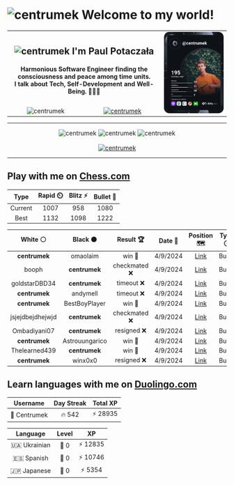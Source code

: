 <h1>
  <img
    src="https://emojis.slackmojis.com/emojis/images/1531849430/4246/blob-sunglasses.gif"
    width="30"
    alt="centrumek"
  />
  Welcome to my world!
</h1>

<table>
  <tbody>
    <tr>
      <td align="center" width="70%" colspan="2">
        <h2>
          <img
            src="https://raw.githubusercontent.com/MartinHeinz/MartinHeinz/master/wave.gif"
            width="30px"
            alt="centrumek"
          />
          I'm Paul Potaczała
        </h2>
        <h4>
          Harmonious Software Engineer finding the consciousness and peace among time units.
          <br/>
          I talk about Tech, Self-Development and Well-Being. 🌿🧘🚀
        </h4>
      </td>
      <td width="30%" rowspan="2">
        <a href="https://app.daily.dev/centrumek">
          <img
            src="./devcard.svg"
            alt="centrumek"
          />
        </a>
      </td>
    </tr>
    <tr align="center">
      <td>
        <img
          src="https://komarev.com/ghpvc/?username=centrumek&label=visitors&color=0e75b6&style=flat"
          alt="centrumek"
        >
      </td>
      <td>
        <a href="https://stackoverflow.com/users/14496012/centrumek">
          <img
            src="https://stackoverflow.com/users/flair/14496012.png?theme=dark"
            alt="centrumek"
          >
        </a>
      </td>
    </tr>
  </tbody>
</table>

---
<div align="center">
  <img 
    src="https://github-readme-stats.vercel.app/api?username=centrumek&show_icons=true&count_private=true&theme=dark&hide_border=true&hide=issues,contribs&bg_color=00000000"
    alt="centrumek"
  />
  <img
    src="https://github-readme-stats.vercel.app/api/top-langs/?username=centrumek&layout=compact&hide_border=true&theme=dark&bg_color=00000000&langs_count=6&exclude_repo=air-statistic-app"
    alt="centrumek"
  />
  <img 
    src="https://github-readme-streak-stats.herokuapp.com?user=centrumek&theme=dark&hide_border=true&background=FFFFFF00"
    alt="centrumek"
  />
  <br/>
  <br/>
  <a href="https://www.buymeacoffee.com/centrumek">
    <img
      src="https://cdn.buymeacoffee.com/buttons/v2/default-orange.png"
      height="50"
      width="210"
      alt="centrumek"
    />
  </a>
</div>

---

## Play with me on [Chess.com](https://www.chess.com/member/centrumek)

<div align="center">
<!--START_SECTION:chessStats-->
<!-- Automatically generated with https://github.com/Balastrong/chess-stats-action -->

| Type | Rapid ⏲️ | Blitz ⚡ | Bullet 🔫 |
|:---:|:---:|:---:|:---:|
| Current | 1007 | 958 | 1080 |
| Best | 1132 | 1098 | 1222 |

| White ⚪ | Black ⚫ | Result 🏆 | Date 📅 | Position 🗺️ | Type 🕕 |
|:---:|:---:|:---:|:---:|:---:|:---:|
| **centrumek** | omaolaim | win 🥇 | 4/9/2024 | <a href="http://www.ee.unb.ca/cgi-bin/tervo/fen.pl?select=2r4r/p3R1kb/7p/4R1p1/2P5/1P4P1/P6P/6K1 b - -">Link</a> | Bullet |
| booph | **centrumek** | checkmated ❌ | 4/9/2024 | <a href="http://www.ee.unb.ca/cgi-bin/tervo/fen.pl?select=8/8/8/8/5KP1/5B2/5Q1R/5k2 b - -">Link</a> | Bullet |
| goldstarDBD34 | **centrumek** | timeout ❌ | 4/9/2024 | <a href="http://www.ee.unb.ca/cgi-bin/tervo/fen.pl?select=r2k4/5R2/4p1R1/pp2P3/2pP1KP1/2P4P/PP6/8 b - -">Link</a> | Bullet |
| **centrumek** | andymell | timeout ❌ | 4/9/2024 | <a href="http://www.ee.unb.ca/cgi-bin/tervo/fen.pl?select=4r2k/1p4pP/p4p2/2p3qP/P2p4/1P1Pn3/4PR2/R2Q1K2 w - -">Link</a> | Bullet |
| **centrumek** | BestBoyPlayer | win 🥇 | 4/9/2024 | <a href="http://www.ee.unb.ca/cgi-bin/tervo/fen.pl?select=6k1/6pp/5p2/5P2/3p1PK1/Rr6/1q5P/8 b - -">Link</a> | Bullet |
| jsjejdbejdhejwjd | **centrumek** | checkmated ❌ | 4/9/2024 | <a href="http://www.ee.unb.ca/cgi-bin/tervo/fen.pl?select=4R2k/Q6p/8/p2p2p1/3P4/2P3P1/P2n1P1P/6K1 b - -">Link</a> | Bullet |
| Ombadiyani07 | **centrumek** | resigned ❌ | 4/9/2024 | <a href="http://www.ee.unb.ca/cgi-bin/tervo/fen.pl?select=8/8/8/1Q6/8/8/1k3PPP/4R1K1 b - -">Link</a> | Bullet |
| **centrumek** | Astrouungarico | win 🥇 | 4/9/2024 | <a href="http://www.ee.unb.ca/cgi-bin/tervo/fen.pl?select=6k1/6pp/6p1/p1p3P1/P1Pr4/1P6/2K4P/3R4 b - -">Link</a> | Bullet |
| Thelearned439 | **centrumek** | win 🥇 | 4/9/2024 | <a href="http://www.ee.unb.ca/cgi-bin/tervo/fen.pl?select=8/8/2R2pk1/7p/3K2rP/8/8/8 w - -">Link</a> | Bullet |
| **centrumek** | winx0x0 | resigned ❌ | 4/9/2024 | <a href="http://www.ee.unb.ca/cgi-bin/tervo/fen.pl?select=r5k1/ppp2ppp/2n2n2/1bPN4/8/P4P2/4rKPP/7R w - -">Link</a> | Bullet |

<!--END_SECTION:chessStats-->
</div>

## Learn languages with me on [Duolingo.com](https://www.duolingo.com/profile/Centrumek)

<div align="center">
<!--START_SECTION:duolingoStats-->
<!-- Automatically generated with https://github.com/centrumek/duolingo-readme-stats-->

| Username | Day Streak | Total XP |
|:---:|:---:|:---:|
| 👤 Centrumek | 🔥 542 | ⚡ 28935 |

| Language | Level | XP |
|:---:|:---:|:---:|
| 🇺🇦 Ukrainian | 👑 0 | ⚡ 12835 |
| 🇪🇸 Spanish | 👑 0 | ⚡ 10746 |
| 🇯🇵 Japanese | 👑 0 | ⚡ 5354 |

<!--END_SECTION:duolingoStats-->
</div>
<!--
**centrumek/centrumek** is a ✨ _special_ ✨ repository because its `README.md` (this file) appears on your GitHub profile.

Here are some ideas to get you started:

- 🔭 I’m currently working on ...
- 🌱 I’m currently learning ...
- 👯 I’m looking to collaborate on ...
- 🤔 I’m looking for help with ...
- 💬 Ask me about ...
- 📫 How to reach me: ...
- 😄 Pronouns: ...
- ⚡ Fun fact: ...
-->
